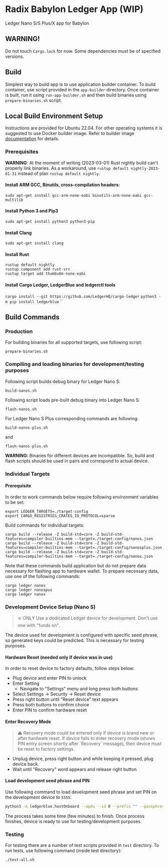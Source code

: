 # Radix Babylon Ledger App (WIP)

Ledger Nano S/S Plus/X app for Babylon

## WARNING!

Do not touch `Cargo.lock` for now. Some dependencies must be of specified versions.

## Build

Simplest way to build app is to use application builder container. To build container, use script provided
in the `app-builder` directory. Once container is built, run it using `run-app-builder.sh` and then build
binaries using `prepare-binaries.sh` script.

## Local Build Environment Setup

Instructions are provided for Ubuntu 22.04. For other operating systems it is suggested to use 
Docker builder image. Refer to builder image [documentation](./app-builder/README.md) for details.

### Prerequisites

__WARNING__: At the moment of writing (2023-03-01) Rust nightly build can't properly link binaries. As a workaround,
use `rustup default nightly-2023-01-31` instead of plan `rustup default nightly`.

#### Install ARM GCC, Binutils, cross-compilation headers:

```
sudo apt-get install gcc-arm-none-eabi binutils-arm-none-eabi gcc-multilib
```

#### Install Python 3 and Pip3

```
sudo apt-get install python3 python3-pip
```

#### Install Clang

```
sudo apt-get install clang
```

#### Install Rust

```curl --proto '=https' --tlsv1.2 -sSf https://sh.rustup.rs | sh
rustup default nightly
rustup component add rust-src
rustup target add thumbv6m-none-eabi
```

#### Install Cargo Ledger, LedgerBlue and ledgerctl tools 

`cargo install --git https://github.com/LedgerHQ/cargo-ledger`
`python3 -m pip install ledgerblue`
``

## Build Commands

### Production

For building binaries for all supported targets, use following script:

```
prepare-binaries.sh
```

### Compiling and loading binaries for development/testing purposes

Following script builds debug binary for Ledger Nano S:
```shell
build-nanos.sh
```
Following script loads pre-built debug binary into Ledger Nano S:
```shell
flash-nanos.sh
```
For Ledger Nano S Plus corresponding commands are following:
```shell
build-nanos-plus.sh
```
and
```shell
flash-nanos-plus.sh
```
__WARNING:__ Binaries for different devices are incompatible. So, build and flash scripts
should be used in pairs and correspond to actual device.

### Individual Targets

#### Prerequisite
In order to work commands below require following environment variables to be set:
```shell
export LEDGER_TARGETS=./target-config
export CARGO_REGISTRIES_CRATES_IO_PROTOCOL=sparse

```

Build commands for individual targets:

```
cargo build --release -Z build-std=core -Z build-std-features=compiler-builtins-mem --target=./target-config/nanos.json
cargo build --release -Z build-std=core -Z build-std-features=compiler-builtins-mem --target=./target-config/nanosplus.json
cargo build --release -Z build-std=core -Z build-std-features=compiler-builtins-mem --target=./target-config/nanox.json
```

Note that these commands build application but do not prepare data necessary for flashing app to hardware wallet.
To prepare necessary data, use one of the following commands:

```
cargo ledger nanos
cargo ledger nanospus
cargo ledger nanox
```

### Development Device Setup (Nano S)

> ☣️ ONLY Use a dedicated Ledger device for development. Don't use one with "funds on".

The device used for development is configured with specific seed phrase, so generated keys could be predicted.
This is necessary for testing purposes.

#### Hardware Reset (needed only if device was in use)

In order to reset device to factory defaults, follow steps below:

- Plug device and enter PIN to unlock
- Enter Setting
    - Navigate to "Settings" menu and long press both buttons
- Select Settings -> Security -> Reset device
- Press right button until "Reset device" text appears
- Press both buttons to confirm choice
- Enter PIN to confirm hardware reset

#### Enter Recovery Mode

> ⚠️ Recovery mode could be entered only if device is brand new or after hardware reset. If device fails to enter
> recovery mode (shows PIN entry screen shortly after `Recovery``message), then device must be reset to factory settings.️

- Unplug device, press right button and while keeping it pressed, plug device back.
- Wait until "Recovery" word appears and release right button

#### Load development seed phrase and PIN

Use following command to load development seed phrase and set PIN on the development device to `5555`:

```sh
python3 -m ledgerblue.hostOnboard --apdu --id 0 --prefix "" --passphrase "" --pin 5555 --words "equip will roof matter pink blind book anxiety banner elbow sun young"
```

The process takes some time (few minutes) to finish. Once process finishes, device is ready to use for testing/development purposes.

### Testing

For testing there are a number of test scripts provided in `test` directory. To run tests, use following command (inside test directory):

```sh
./test-all.sh
```
